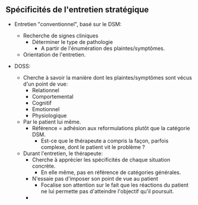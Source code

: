 
## Spécificités de l'entretien stratégique 

- Entretien "conventionnel", basé sur le DSM:
	- Recherche de signes cliniques
		- Déterminer le type de pathologie 
			- A partir de l'énumération des plaintes/symptômes. 
	- Orientation de l'entretien. 

- DOSS:
	- Cherche à savoir la manière dont les plaintes/symptômes sont vécus d'un point de vue:
		- Relationnel
		- Comportemental
		- Cognitif
		- Emotionnel
		- Physiologique 
	- Par le patient lui même. 
		- Référence = adhésion aux reformulations plutôt que la catégorie DSM.
			- Est-ce que le thérapeute a compris la façon, parfois complexe, dont le patient vit le problème ?
	- Durant l'entretien, le thérapeute:
		- Cherche à apprécier les spécificités de chaque situation concrète.
			- En elle même, pas en référence de catégories générales. 
		- N'essaie pas d'imposer son point de vue au patient 
			- Focalise son attention sur le fait que les réactions du patient ne lui permette pas d'atteindre l'objectif qu'il poursuit.
		- 